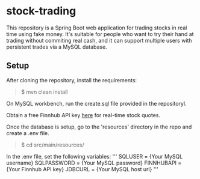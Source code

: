 # stock-trading

This repository is a Spring Boot web application for trading stocks in real time using fake money. It's suitable for people who want to try their hand at trading without commiting real cash, and it can support multiple users with persistent trades via a MySQL database.

## Setup

After cloning the repository, install the requirements:
> $ mvn clean install

On MySQL workbench, run the create.sql file provided in the repositoryl.

Obtain a free Finnhub API key [here](https://finnhub.io/register) for real-time stock quotes.

Once the database is setup, go to the 'resources' directory in the repo and create a .env file.
> $ cd src/main/resources/

In the .env file, set the following variables:
'''
SQLUSER = {Your MySQL username}
SQLPASSWORD = {Your MySQL password}
FINNHUBAPI = {Your Finnhub API key}
JDBCURL = {Your MySQL host url}
'''
